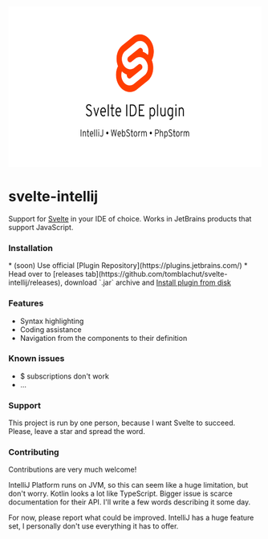 <p align="center">
  <img height="320" src="./svelte-intellij-header.png" alt="logo of vue-awesome repository">
</p>

# svelte-intellij

Support for <a href="https://svelte.dev/">Svelte</a> in your IDE of choice. Works in JetBrains products that support JavaScript.

<h3>Installation</h3>
* (soon) Use official [Plugin Repository](https://plugins.jetbrains.com/)
* Head over to [releases tab](https://github.com/tomblachut/svelte-intellij/releases), download `.jar` archive and <a href="https://www.jetbrains.com/help/webstorm/managing-plugins.html#install_plugin_from_disk">Install plugin from disk</a>

<h3>Features</h3>

<ul>
    <li>Syntax highlighting</li>
    <li>Coding assistance</li>
    <li>Navigation from the components to their definition</li>
</ul>


<h3>Known issues</h3>

<ul>
    <li>$ subscriptions don't work</li>
    <li>...</li>
</ul>

<h3>Support</h3>

This project is run by one person, because I want Svelte to succeed. Please, leave a star and spread the word.

<h3>Contributing</h3>

Contributions are very much welcome! 

IntelliJ Platform runs on JVM, so this can seem like a huge limitation, but don't worry. Kotlin looks a lot like TypeScript. Bigger issue is scarce documentation for their API. I'll write a few words describing it some day.

For now, please report what could be improved. IntelliJ has a huge feature set, I personally don't use everything it has to offer.